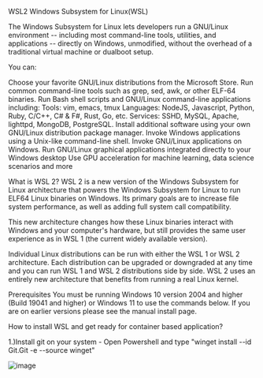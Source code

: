 WSL2
Windows Subsystem for Linux(WSL)

The Windows Subsystem for Linux lets developers run a GNU/Linux environment -- including most command-line tools, utilities, and applications -- directly on Windows, unmodified, without the overhead of a traditional virtual machine or dualboot setup.

You can:

Choose your favorite GNU/Linux distributions from the Microsoft Store.
Run common command-line tools such as grep, sed, awk, or other ELF-64 binaries.
Run Bash shell scripts and GNU/Linux command-line applications including:
Tools: vim, emacs, tmux
Languages: NodeJS, Javascript, Python, Ruby, C/C++, C# & F#, Rust, Go, etc.
Services: SSHD, MySQL, Apache, lighttpd, MongoDB, PostgreSQL.
Install additional software using your own GNU/Linux distribution package manager.
Invoke Windows applications using a Unix-like command-line shell.
Invoke GNU/Linux applications on Windows.
Run GNU/Linux graphical applications integrated directly to your Windows desktop
Use GPU acceleration for machine learning, data science scenarios and more

What is WSL 2?
WSL 2 is a new version of the Windows Subsystem for Linux architecture that powers the Windows Subsystem for Linux to run ELF64 Linux binaries on Windows. Its primary goals are to increase file system performance, as well as adding full system call compatibility.

This new architecture changes how these Linux binaries interact with Windows and your computer's hardware, but still provides the same user experience as in WSL 1 (the current widely available version).

Individual Linux distributions can be run with either the WSL 1 or WSL 2 architecture. Each distribution can be upgraded or downgraded at any time and you can run WSL 1 and WSL 2 distributions side by side. WSL 2 uses an entirely new architecture that benefits from running a real Linux kernel.


Prerequisites
You must be running Windows 10 version 2004 and higher (Build 19041 and higher) or Windows 11 to use the commands below. If you are on earlier versions please see the manual install page.


How to install WSL and get ready for container based application?

1.)Install git on your system
    - Open Powershell and type "winget install --id Git.Git -e --source winget"

![image](https://github.com/xeroxpro/wsl2/assets/40662677/876fa490-2853-4f0d-a0d1-d093ceb5c45b)


